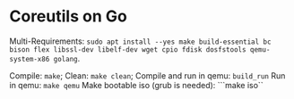 # Coreutils on Go

Multi-Requirements: ```sudo apt install --yes make build-essential bc bison flex libssl-dev libelf-dev wget cpio fdisk dosfstools qemu-system-x86 golang```.

Compile: ```make```;
Clean: ```make clean```;
Compile and run in qemu: ```build_run```
Run in qemu: ```make qemu```
Make bootable iso (grub is needed): ```make iso``